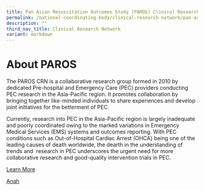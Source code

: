 ```yaml
---
title: Pan Asian Resuscitation Outcomes Study (PAROS) Clinical Research Network (CRN)
permalink: /national-coordinating-body/clinical-research-network/pan-asian-resuscitation-outcomes-study-paros/
description: ""
third_nav_title: Clinical Research Network
variant: markdown
---
```

**About PAROS**
===============

The PAROS CRN is a collaborative research group formed in 2010 by dedicated Pre-hospital and Emergency Care (PEC) providers conducting PEC research in the Asia-Pacific region. It promotes&nbsp;collaboration by bringing together like-minded individuals to share experiences and develop joint initiatives for the betterment of PEC.

Currently, research into PEC in the Asia-Pacific region is largely inadequate and poorly coordinated owing to the marked variations in Emergency Medical Services (EMS) systems and outcomes reporting. With PEC conditions such as Out-of-Hospital Cardiac Arrest (OHCA) being one of the leading causes of death worldwide, the dearth in the understanding of trends and  research in PEC underscores the urgent need for more collaborative research and good-quality intervention trials in PEC.

[Learn More](/paros/about-paros/)

[Anah](/anah/about-anah/)